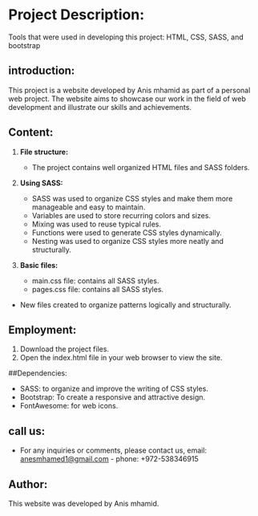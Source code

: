 # Project Description:
Tools that were used in developing this project: HTML, CSS, SASS, and bootstrap

## introduction:
This project is a website developed by Anis mhamid as part of a personal web project. The website aims to showcase our work in the field of web development and illustrate our skills and achievements.

## Content:
1. **File structure:**
    - The project contains well organized HTML files and SASS folders.

2. **Using SASS:**
    - SASS was used to organize CSS styles and make them more manageable and easy to maintain.
    - Variables are used to store recurring colors and sizes.
    - Mixing was used to reuse typical rules.
    - Functions were used to generate CSS styles dynamically.
    - Nesting was used to organize CSS styles more neatly and structurally.

3. **Basic files:**
    - main.css file: contains all SASS styles.
     - pages.css file: contains all SASS styles.
- New files created to organize patterns logically and structurally.

## Employment:
1. Download the project files.
2. Open the index.html file in your web browser to view the site.

##Dependencies:
- SASS: to organize and improve the writing of CSS styles.
- Bootstrap: To create a responsive and attractive design.
- FontAwesome: for web icons.

## call us:
- For any inquiries or comments, please contact us, email: anesmhamed1@gmail.com - phone: +972-538346915

## Author:
This website was developed by Anis mhamid.